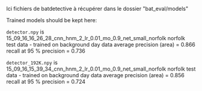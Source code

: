Ici fichiers de batdetective à récupérer dans le dossier "bat_eval/models"


Trained models should be kept here:

`detector.npy` is 15_09_16_16_26_28_cnn_hnm_2_lr_0.01_mo_0.9_net_small_norfolk
norfolk test data - trained on background day data
average precision (area) = 0.866
recall at 95 % precision =  0.736


`detector_192K.npy` is 15_09_16_15_39_34_cnn_hnm_2_lr_0.01_mo_0.9_net_small_norfolk
norfolk test data - trained on background day data
average precision (area) = 0.856
recall at 95 % precision =  0.724